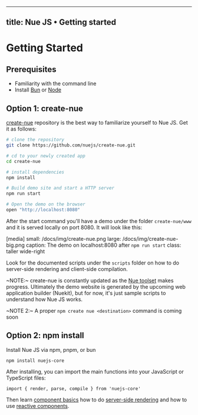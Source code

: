 
---
title: Nue JS • Getting started
---

# Getting Started

## Prerequisites

- Familiarity with the command line
- Install [Bun](//bun.sh) or [Node](//nodejs.org/en)


## Option 1: create-nue
[create-nue](//github.com/nuejs/create-nue) repository is the best way to familiarize yourself to Nue JS. Get it as follows:

``` sh
# clone the repository
git clone https://github.com/nuejs/create-nue.git

# cd to your newly created app
cd create-nue

# install dependencies
npm install

# Build demo site and start a HTTP server
npm run start

# Open the demo on the browser
open "http://localhost:8080"
```

After the start command you'll have a demo under the folder `create-nue/www` and it is served locally on port 8080. It will look like this:

[media]
  small: /docs/img/create-nue.png
  large: /docs/img/create-nue-big.png
  caption: The demo on localhost:8080 after `npm run start`
  class: taller wide-right


Look for the documented scripts under the `scripts` folder on how to do server-side rendering and client-side compilation.

~NOTE:~ create-nue is constantly updated as the [Nue toolset](/tools/) makes progress. Ultimately the demo website is generated by the upcoming web application builder (Nuekit), but for now, it's just sample scripts to understand how Nue JS works.

~NOTE 2:~ A proper `npm create nue <destination>` command is coming soon

## Option 2: npm install
Install Nue JS via npm, pnpm, or bun

```
npm install nuejs-core
```

After installing, you can import the main functions into your  JavaScript or TypeScript files:

```
import { render, parse, compile } from 'nuejs-core'
```

Then learn [component basics](component-basics.html) how to do [server-side rendering](server-components.html) and how to use [reactive components](reactive-components.html).

